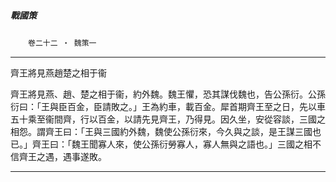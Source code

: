 

##### 戰國策
　　`卷二十二 ‧ 魏策一`

* * *

齊王將見燕趙楚之相于衞

齊王將見燕、趙、楚之相于衞，約外魏。魏王懼，恐其謀伐魏也，告公孫衍。公孫衍曰：「王與臣百金，臣請敗之。」王為約車，載百金。犀首期齊王至之日，先以車五十乘至衞間齊，行以百金，以請先見齊王，乃得見。因久坐，安從容談，三國之相怨。謂齊王曰：「王與三國約外魏，魏使公孫衍來，今久與之談，是王謀三國也已。」齊王曰：「魏王聞寡人來，使公孫衍勞寡人，寡人無與之語也。」三國之相不信齊王之遇，遇事遂敗。

* * *

